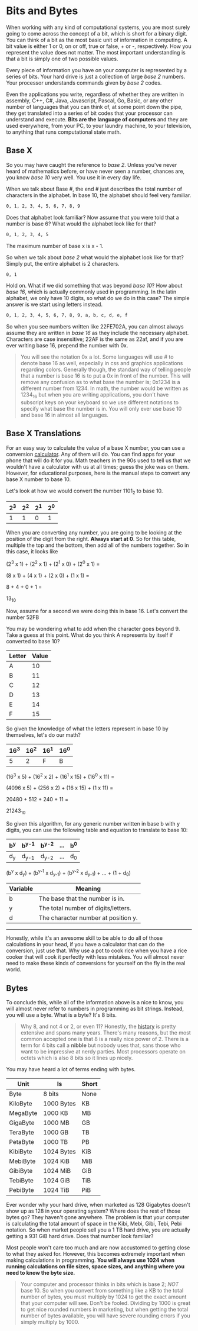 # Bits and Bytes

When working with any kind of computational systems, you are most surely going to come across the concept of a bit, which is short for a binary digit. You can think of a bit as the most basic unit of information in computing. A bit value is either 1 or 0, on or off, true or false, + or -, respectively. How you represent the value does not matter. The most important understanding is that a bit is simply one of two possible values.

Every piece of information you have on your computer is represented by a series of bits. Your hard drive is just a collection of large _base 2_ numbers. Your processor understands commands given by _base 2_ codes.

Even the applications you write, regardless of whether they are written in assembly, C++, C#, Java, Javascript, Pascal, Go, Basic, or any other number of languages that you can think of, at some point down the pipe, they get translated into a series of bit codes that your processor can understand and execute. **Bits are the language of computers** and they are used everywhere, from your PC, to your laundry machine, to your television, to anything that runs computational state math.

## Base X

So you may have caught the reference to _base 2_. Unless you've never heard of mathematics before, or have never seen a number, chances are, you know _base 10_ very well. You use it in every day life.

When we talk about Base #, the end # just describes the total number of characters in the alphabet. In base 10, the alphabet should feel very familiar.

```md
0, 1, 2, 3, 4, 5, 6, 7, 8, 9
```

Does that alphabet look familiar? Now assume that you were told that a number is base 6? What would the alphabet look like for that?

```md
0, 1, 2, 3, 4, 5
```

The maximum number of base x is x - 1.

So when we talk about _base 2_ what would the alphabet look like for that? Simply put, the entire alphabet is 2 characters.

```md
0, 1
```

Hold on. What if we did something that was beyond _base 10_? How about _base 16_, which is actually commonly used in programming. In the latin alphabet, we only have 10 digits, so what do we do in this case? The simple answer is we start using letters instead.

```md
0, 1, 2, 3, 4, 5, 6, 7, 8, 9, a, b, c, d, e, f
```

So when you see numbers written like 22FE702A, you can almost always assume they are written in _base 16_ as they include the necessary alphabet. Characters are case insensitive; 22AF is the same as 22af, and if you are ever writing base 16, prepend the number with 0x.

> You will see the notation 0x a lot. Some languages will use # to denote base 16 as well, especially in css and graphics applications regarding colors. Generally though, the standard way of telling people that a number is base 16 is to put a 0x in front of the number. This will remove any confusion as to what base the number is; 0x1234 is a different number from 1234. In math, the number would be written as 1234<sub>16</sub> but when you are writing applications, you don't have subscript keys on your keyboard so we use different notations to specify what base the number is in. You will only ever use base 10 and base 16 in almost all languages.

## Base X Translations

For an easy way to calculate the value of a base X number, you can use a conversion [calculator](https://www.rapidtables.com/convert/number/base-converter.html). Any of them will do. You can find apps for your phone that will do it for you. Math teachers in the 90s used to tell us that we wouldn't have a calculator with us at all times; guess the joke was on them. However, for educational purposes, here is the manual steps to convert any base X number to base 10.

Let's look at how we would convert the number 1101<sub>2</sub> to base 10.

| 2<sup>3</sup> | 2<sup>2</sup> | 2<sup>1</sup> | 2<sup>0</sup> |
| ------------- | ------------- | ------------- | ------------- |
| 1             | 1             | 0             | 1             |

When you are converting any number, you are going to be looking at the position of the digit from the right. **Always start at 0**. So for this table, multiple the top and the bottom, then add all of the numbers together. So in this case, it looks like

(2<sup>3</sup> x 1) + (2<sup>2</sup> x 1) + (2<sup>1</sup> x 0) + (2<sup>0</sup> x 1) =

(8 x 1) + (4 x 1) + (2 x 0) + (1 x 1) =

8 + 4 + 0 + 1 =

13<sub>10</sub>

Now, assume for a second we were doing this in base 16. Let's convert the number 52FB

You may be wondering what to add when the character goes beyond 9. Take a guess at this point. What do you think A represents by itself if converted to base 10?

| Letter | Value |
| ------ | ----- |
| A      | 10    |
| B      | 11    |
| C      | 12    |
| D      | 13    |
| E      | 14    |
| F      | 15    |

So given the knowledge of what the letters represent in base 10 by themselves, let's do our math?

| 16<sup>3</sup> | 16<sup>2</sup> | 16<sup>1</sup> | 16<sup>0</sup> |
| -------------- | -------------- | -------------- | -------------- |
| 5              | 2              | F              | B              |

(16<sup>3</sup> x 5) + (16<sup>2</sup> x 2) + (16<sup>1</sup> x 15) + (16<sup>0</sup> x 11) =

(4096 x 5) + (256 x 2) + (16 x 15) + (1 x 11) =

20480 + 512 + 240 + 11 =

21243<sub>10</sub>

So given this algorithm, for any generic number written in base b with y digits, you can use the following table and equation to translate to base 10:

| b<sup>y</sup> | b<sup>y-1</sup> | b<sup>y-2</sup> | ... | b<sup>0</sup> |
| ------------- | --------------- | --------------- | --- | ------------- |
| d<sub>y</sup> | d<sub>y-1</sup> | d<sub>y-2</sub> | ... | d<sub>0</sub> |

(b<sup>y</sup> x d<sub>y</sub>) + (b<sup>y-1</sup> x d<sub>y-1</sub>) + (b<sup>y-2</sup> x d<sub>y-1</sub>) + ... + (1 + d<sub>0</sub>)

| Variable | Meaning                             |
| -------- | ----------------------------------- |
| b        | The base that the number is in.     |
| y        | The total number of digits/letters. |
| d        | The character number at position y. |

<hr>

Honestly, while it's an awesome skill to be able to do all of those calculations in your head, if you have a calculator that can do the conversion, just use that. Why use a pot to cook rice when you have a rice cooker that will cook it perfectly with less mistakes. You will almost never need to make these kinds of conversions for yourself on the fly in the real world.

## Bytes

To conclude this, while all of the information above is a nice to know, you will almost never refer to numbers in programming as bit strings. Instead, you will use a byte. What is a byte? It's 8 bits.

> Why 8, and not 4 or 2, or even 11? Honestly, the [history](https://en.wikipedia.org/wiki/Bit#cite_note-Abramson_1963-6) is pretty extensive and spans many years. There's many reasons, but the most common accepted one is that 8 is a really nice power of 2. There is a term for 4 bits call a **nibble** but nobody uses that, sans those who want to be impressive at nerdy parties. Most processors operate on octets which is also 8 bits so it lines up nicely.

You may have heard a lot of terms ending with bytes.

| Unit     | Is         | Short |
| -------- | ---------- | ----- |
| Byte     | 8 bits     | None  |
| KiloByte | 1000 Bytes | KB    |
| MegaByte | 1000 KB    | MB    |
| GigaByte | 1000 MB    | GB    |
| TeraByte | 1000 GB    | TB    |
| PetaByte | 1000 TB    | PB    |
| KibiByte | 1024 Bytes | KiB   |
| MebiByte | 1024 KiB   | MiB   |
| GibiByte | 1024 MiB   | GiB   |
| TebiByte | 1024 GiB   | TiB   |
| PebiByte | 1024 TiB   | PiB   |

Ever wonder why your hard drive, when marketed as 128 Gigabytes doesn't show up as 128 in your operating system? Where does the rest of those bytes go? They haven't gone anywhere. The problem is that your computer is calculating the total amount of space in the Kibi, Mebi, Gibi, Tebi, Pebi notation. So when market people sell you a 1 TB hard drive, you are actually getting a 931 GiB hard drive. Does that number look familiar?

Most people won't care too much and are now accustomed to getting close to what they asked for. However, this becomes extremely important when making calculations in programming. **You will always use 1024 when running calculations on file sizes, space sizes, and anything where you need to know the byte size.**

> Your computer and processor thinks in bits which is base 2; _NOT_ base 10. So when you convert from something like a KB to the total number of bytes, you must multiply by 1024 to get the exact amount that your computer will see. Don't be fooled. Dividing by 1000 is great to get nice rounded numbers in marketing, but when getting the total number of bytes available, you will have severe rounding errors if you simply multiply by 1000.
